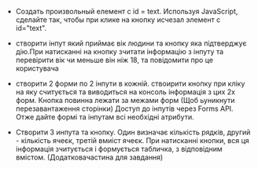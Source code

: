 - Создать произвольный елемент с id = text.  Используя JavaScript, сделайте так, чтобы при клике на кнопку исчезал элемент с id="text".


- створити інпут який приймає вік людини та кнопку яка підтверджує дію.При натисканні на кнопку зчитати інформацію з інпуту та перевірити вік чи меньше він ніж 18, та повідомити про це користувача


- створити 2 форми  по 2 інпути в кожній. ствоирити кнопку при кліку на яку считується та виводиться на консоль інформація з цих 2х форм.
  Кнопка повинна лежати за межами форм (Щоб ьуникнути  перезавантаження сторінки)
  Доступ до інпутів через Forms API. Отже дайте формі та інпутам всі необхідні атрибути.


- Створити 3 инпута та кнопку. Один визначає кількість рядків, другий - кількість ячеєк, третій вмиіст ячеєк.
  При натисканні кнопки, вся ця інформація зчитується і формується табличка, з відповідним вмістом.
  (Додатковачастина для завдання)